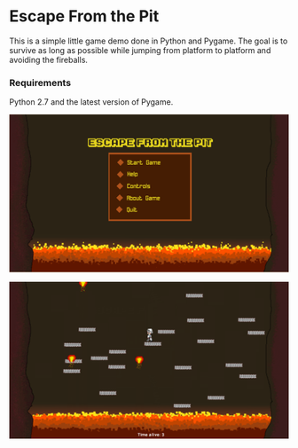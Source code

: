 # Escape From the Pit

This is a simple little game demo done in Python and Pygame.  The goal is to survive as long as possible while jumping from platform to platform and avoiding the fireballs.

### Requirements

Python 2.7 and the latest version of Pygame.

![Main Menu](https://github.com/jjsmall009/pygame-demo/blob/master/images/Main%20Menu.PNG)

![Game Lvel](https://github.com/jjsmall009/pygame-demo/blob/master/images/Level.PNG)

